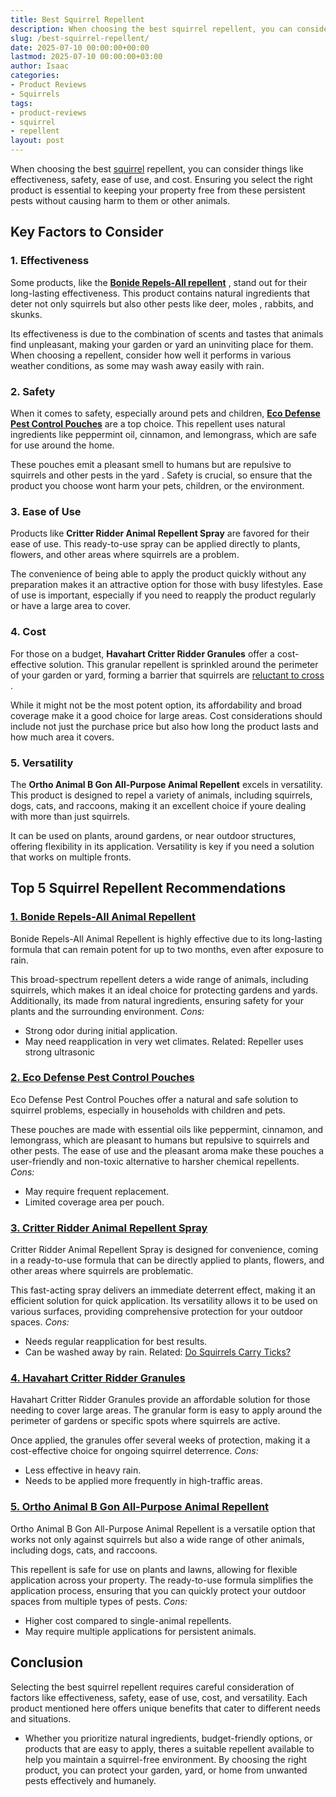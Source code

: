 ```yaml
---
title: Best Squirrel Repellent
description: When choosing the best squirrel repellent, you can consider things like effectiveness, safety, ease of use, and cost. Ensuring you select the right product is...
slug: /best-squirrel-repellent/
date: 2025-07-10 00:00:00+00:00
lastmod: 2025-07-10 00:00:00+03:00
author: Isaac
categories:
- Product Reviews
- Squirrels
tags:
- product-reviews
- squirrel
- repellent
layout: post
---
```

When choosing the best [squirrel](https://pestpolicy.com/best-poison-for-squirrels/) repellent, you can consider things like effectiveness, safety, ease of use, and cost. Ensuring you select the right product is essential to keeping your property free from these persistent pests without causing harm to them or other animals.
## Key Factors to Consider
### **1. Effectiveness**
Some products, like the
[**Bonide Repels-All repellent**](https://www.amazon.com/dp/B002ITKVKU/?tag=p-policy-20)
, stand out for their long-lasting effectiveness. This product contains natural ingredients that deter not only squirrels but also other pests like deer,
moles
, rabbits, and skunks.

Its effectiveness is due to the combination of scents and tastes that animals find unpleasant, making your garden or yard an uninviting place for them. When choosing a repellent, consider how well it performs in various weather conditions, as some may wash away easily with rain.
### **2. Safety**
When it comes to safety, especially around pets and children,
[**Eco Defense Pest Control Pouches**](https://www.amazon.com/dp/B019G1TXII/?tag=p-policy-20)
are a top choice. This repellent uses natural ingredients like peppermint oil, cinnamon, and lemongrass, which are safe for use around the home.

These pouches emit a pleasant smell to humans but are repulsive to squirrels and other pests
in the yard
. Safety is crucial, so ensure that the product you choose wont harm your pets, children, or the environment.
### **3. Ease of Use**
Products like
**Critter Ridder Animal Repellent Spray**
are favored for their ease of use. This ready-to-use spray can be applied directly to plants, flowers, and other areas where squirrels are a problem.

The convenience of being able to apply the product quickly without any preparation makes it an attractive option for those with busy lifestyles. Ease of use is important, especially if you need to reapply the product regularly or have a large area to cover.
### **4. Cost**
For those on a budget,
**Havahart Critter Ridder Granules**
offer a cost-effective solution. This granular repellent is sprinkled around the perimeter of your garden or yard, forming a barrier that squirrels are
[reluctant to cross](https://pestpolicy.com/best-poison-for-squirrels/)
.

While it might not be the most potent option, its affordability and broad coverage make it a good choice for large areas. Cost considerations should include not just the purchase price but also how long the product lasts and how much area it covers.
### **5. Versatility**
The
**Ortho Animal B Gon All-Purpose Animal Repellent**
excels in versatility. This product is designed to repel a variety of animals, including squirrels, dogs, cats, and raccoons, making it an excellent choice if youre dealing with more than just squirrels.

It can be used on plants, around gardens, or near outdoor structures, offering flexibility in its application. Versatility is key if you need a solution that works on multiple fronts.
## Top 5 Squirrel Repellent Recommendations
### [**1. Bonide Repels-All Animal Repellent**](https://www.amazon.com/dp/B002ITKVKU/?tag=p-policy-20)
Bonide Repels-All Animal Repellent is highly effective due to its long-lasting formula that can remain potent for up to two months, even after exposure to rain.

This broad-spectrum repellent deters a wide range of animals, including squirrels, which makes it an ideal choice for protecting gardens and yards. Additionally, its made from natural ingredients, ensuring safety for your plants and the surrounding environment.
*Cons:*
- Strong odor during initial application.
- May need reapplication in very wet climates.
Related:
Repeller uses strong ultrasonic
### [**2. Eco Defense Pest Control Pouches**](https://www.amazon.com/dp/B019G1TXII/?tag=p-policy-20)
Eco Defense Pest Control Pouches offer a natural and safe solution to squirrel problems, especially in households with children and pets.

These pouches are made with essential oils like peppermint, cinnamon, and lemongrass, which are pleasant to humans but repulsive to squirrels and other pests. The ease of use and the pleasant aroma make these pouches a user-friendly and non-toxic alternative to harsher chemical repellents.
*Cons:*
- May require frequent replacement.
- Limited coverage area per pouch.
### [**3. Critter Ridder Animal Repellent Spray**](https://www.amazon.com/dp/B01CKLLMQ2/?tag=p-policy-20)
Critter Ridder Animal Repellent Spray is designed for convenience, coming in a ready-to-use formula that can be directly applied to plants, flowers, and other areas where squirrels are problematic.

This fast-acting spray delivers an immediate deterrent effect, making it an efficient solution for quick application. Its versatility allows it to be used on various surfaces, providing comprehensive protection for your outdoor spaces.
*Cons:*
- Needs regular reapplication for best results.
- Can be washed away by rain.
Related:
[Do Squirrels Carry Ticks?](https://pestpolicy.com/do-squirrels-carry-ticks/)
### [**4. Havahart Critter Ridder Granules**](https://www.amazon.com/dp/B000F0BVYE/?tag=p-policy-20)
Havahart Critter Ridder Granules provide an affordable solution for those needing to cover large areas. The granular form is easy to apply around the perimeter of gardens or specific spots where squirrels are active.

Once applied, the granules offer several weeks of protection, making it a cost-effective choice for ongoing squirrel deterrence.
*Cons:*
- Less effective in heavy rain.
- Needs to be applied more frequently in high-traffic areas.
### [**5. Ortho Animal B Gon All-Purpose Animal Repellent**](https://www.amazon.com/dp/B009QAPT24/?tag=p-policy-20)
Ortho Animal B Gon All-Purpose Animal Repellent is a versatile option that works not only against squirrels but also a wide range of other animals, including dogs, cats, and raccoons.

This repellent is safe for use on plants and lawns, allowing for flexible application across your property. The ready-to-use formula simplifies the application process, ensuring that you can quickly protect your outdoor spaces from multiple types of pests.
*Cons:*
- Higher cost compared to single-animal repellents.
- May require multiple applications for persistent animals.
## Conclusion
Selecting the best squirrel repellent requires careful consideration of factors like effectiveness, safety, ease of use, cost, and versatility. Each product mentioned here offers unique benefits that cater to different needs and situations.
- Whether you prioritize natural ingredients, budget-friendly options, or products that are easy to apply, theres a suitable repellent available to help you maintain a squirrel-free environment.
By choosing the right product, you can protect your garden, yard, or home from unwanted pests effectively and humanely.